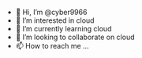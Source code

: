 - 👋 Hi, I’m @cyber9966
- 👀 I’m interested in cloud
- 🌱 I’m currently learning cloud
- 💞️ I’m looking to collaborate on cloud
- 📫 How to reach me ...

<!---
cyber9966/cyber9966 is a ✨ special ✨ repository because its `README.md` (this file) appears on your GitHub profile.
You can click the Preview link to take a look at your changes.
--->
